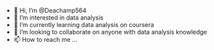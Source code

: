- 👋 Hi, I’m @Deachamp564
- 👀 I’m interested in data analysis
- 🌱 I’m currently learning data analysis on coursera
- 💞️ I’m looking to collaborate on anyone with data analysis knowledge
- 📫 How to reach me ...

<!---
Deachamp564/Deachamp564 is a ✨ special ✨ repository because its `README.md` (this file) appears on your GitHub profile.
You can click the Preview link to take a look at your changes.
--->
